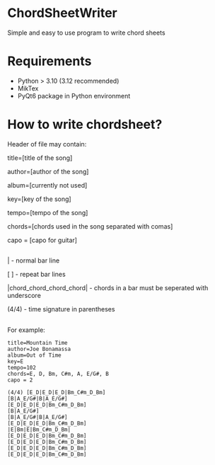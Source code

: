 
# ChordSheetWriter
Simple and easy to use program to write chord sheets

# Requirements

- Python > 3.10 (3.12 recommended)
- MikTex
- PyQt6 package in Python environment

# How to write chordsheet?

Header of file may contain:

title=[title of the song] 

author=[author of the song]

album=[currently not used] 

key=[key of the song] 

tempo=[tempo of the song] 

chords=[chords used in the song separated with comas]

capo = [capo for guitar]

##

| - normal bar line

[ ] - repeat bar lines

|chord_chord_chord_chord| - chords in a bar must be seperated with underscore

(4/4) - time signature in parentheses
##

For example:

    title=Mountain Time
    author=Joe Bonamassa
    album=Out of Time
    key=E
    tempo=102
    chords=E, D, Bm, C#m, A, E/G#, B
    capo = 2
    
    (4/4) [E_D|E_D|E_D|Bm_C#m_D_Bm]
    [B|A_E/G#|B|A_E/G#]
    [E_D|E_D|E_D|Bm_C#m_D_Bm]
    [B|A_E/G#]
    [B|A_E/G#|B|A_E/G#]
    [E_D|E_D|E_D|Bm_C#m_D_Bm]
    |E|Bm|E|Bm_C#m_D_Bm|
    [E_D|E_D|E_D|Bm_C#m_D_Bm]
    [E_D|E_D|E_D|Bm_C#m_D_Bm]
    [E_D|E_D|E_D|Bm_C#m_D_Bm]
    [E_D|E_D|E_D|Bm_C#m_D_Bm]
